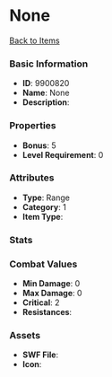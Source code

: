 # None



[Back to Items](../items.md)

### Basic Information

- **ID**: 9900820
- **Name**: None
- **Description**: 

### Properties

- **Bonus**: 5
- **Level Requirement**: 0

### Attributes

- **Type**: Range
- **Category**: 1
- **Item Type**: 

### Stats


### Combat Values

- **Min Damage**: 0
- **Max Damage**: 0
- **Critical**: 2
- **Resistances**: 

### Assets

- **SWF File**: 
- **Icon**: 

